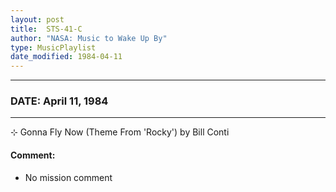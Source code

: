 ```yaml
---
layout: post
title:  STS-41-C
author: "NASA: Music to Wake Up By"
type: MusicPlaylist
date_modified: 1984-04-11
---
```


----
### DATE: April 11, 1984
----
⊹ Gonna Fly Now (Theme From 'Rocky') by Bill Conti

#### Comment:
* No mission comment
